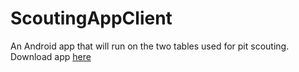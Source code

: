 # ScoutingAppClient
An Android app that will run on the two tables used for pit scouting.
Download app [here][1]

[1]:http://zethratech.com/uploads/com.team3637.pitscoutingapp.apk
